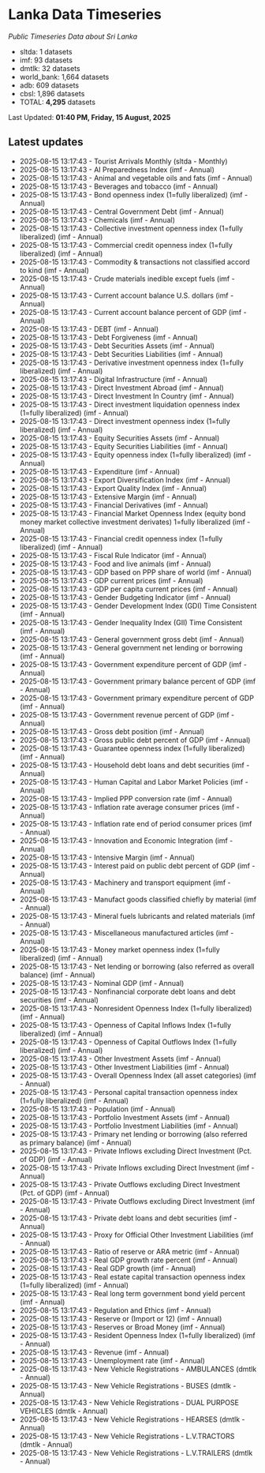# Lanka Data Timeseries
*Public Timeseries Data about Sri Lanka*

* sltda: 1 datasets
* imf: 93 datasets
* dmtlk: 32 datasets
* world_bank: 1,664 datasets
* adb: 609 datasets
* cbsl: 1,896 datasets
* TOTAL: **4,295** datasets

Last Updated: **01:40 PM, Friday, 15 August, 2025**

## Latest updates

* 2025-08-15 13:17:43 - Tourist Arrivals Monthly (sltda - Monthly)
* 2025-08-15 13:17:43 - AI Preparedness Index (imf - Annual)
* 2025-08-15 13:17:43 - Animal and vegetable oils and fats (imf - Annual)
* 2025-08-15 13:17:43 - Beverages and tobacco (imf - Annual)
* 2025-08-15 13:17:43 - Bond openness index (1=fully liberalized) (imf - Annual)
* 2025-08-15 13:17:43 - Central Government Debt (imf - Annual)
* 2025-08-15 13:17:43 - Chemicals (imf - Annual)
* 2025-08-15 13:17:43 - Collective investment openness index (1=fully liberalized) (imf - Annual)
* 2025-08-15 13:17:43 - Commercial credit openness index (1=fully liberalized) (imf - Annual)
* 2025-08-15 13:17:43 - Commodity & transactions not classified accord to kind (imf - Annual)
* 2025-08-15 13:17:43 - Crude materials inedible except fuels (imf - Annual)
* 2025-08-15 13:17:43 - Current account balance U.S. dollars (imf - Annual)
* 2025-08-15 13:17:43 - Current account balance percent of GDP (imf - Annual)
* 2025-08-15 13:17:43 - DEBT (imf - Annual)
* 2025-08-15 13:17:43 - Debt Forgiveness (imf - Annual)
* 2025-08-15 13:17:43 - Debt Securities Assets (imf - Annual)
* 2025-08-15 13:17:43 - Debt Securities Liabilities (imf - Annual)
* 2025-08-15 13:17:43 - Derivative investment openness index (1=fully liberalized) (imf - Annual)
* 2025-08-15 13:17:43 - Digital Infrastructure (imf - Annual)
* 2025-08-15 13:17:43 - Direct Investment Abroad (imf - Annual)
* 2025-08-15 13:17:43 - Direct Investment In Country (imf - Annual)
* 2025-08-15 13:17:43 - Direct investment liquidation openness index (1=fully liberalized) (imf - Annual)
* 2025-08-15 13:17:43 - Direct investment openness index (1=fully liberalized) (imf - Annual)
* 2025-08-15 13:17:43 - Equity Securities Assets (imf - Annual)
* 2025-08-15 13:17:43 - Equity Securities Liabilities (imf - Annual)
* 2025-08-15 13:17:43 - Equity openness index (1=fully liberalized) (imf - Annual)
* 2025-08-15 13:17:43 - Expenditure (imf - Annual)
* 2025-08-15 13:17:43 - Export Diversification Index (imf - Annual)
* 2025-08-15 13:17:43 - Export Quality Index (imf - Annual)
* 2025-08-15 13:17:43 - Extensive Margin (imf - Annual)
* 2025-08-15 13:17:43 - Financial Derivatives (imf - Annual)
* 2025-08-15 13:17:43 - Financial Market Openness Index (equity bond money market collective investment derivates) 1=fully liberalized (imf - Annual)
* 2025-08-15 13:17:43 - Financial credit openness index (1=fully liberalized) (imf - Annual)
* 2025-08-15 13:17:43 - Fiscal Rule Indicator (imf - Annual)
* 2025-08-15 13:17:43 - Food and live animals (imf - Annual)
* 2025-08-15 13:17:43 - GDP based on PPP share of world (imf - Annual)
* 2025-08-15 13:17:43 - GDP current prices (imf - Annual)
* 2025-08-15 13:17:43 - GDP per capita current prices (imf - Annual)
* 2025-08-15 13:17:43 - Gender Budgeting Indicator (imf - Annual)
* 2025-08-15 13:17:43 - Gender Development Index (GDI) Time Consistent (imf - Annual)
* 2025-08-15 13:17:43 - Gender Inequality Index (GII) Time Consistent (imf - Annual)
* 2025-08-15 13:17:43 - General government gross debt (imf - Annual)
* 2025-08-15 13:17:43 - General government net lending or borrowing (imf - Annual)
* 2025-08-15 13:17:43 - Government expenditure percent of GDP (imf - Annual)
* 2025-08-15 13:17:43 - Government primary balance percent of GDP (imf - Annual)
* 2025-08-15 13:17:43 - Government primary expenditure percent of GDP (imf - Annual)
* 2025-08-15 13:17:43 - Government revenue percent of GDP (imf - Annual)
* 2025-08-15 13:17:43 - Gross debt position (imf - Annual)
* 2025-08-15 13:17:43 - Gross public debt percent of GDP (imf - Annual)
* 2025-08-15 13:17:43 - Guarantee openness index (1=fully liberalized) (imf - Annual)
* 2025-08-15 13:17:43 - Household debt loans and debt securities (imf - Annual)
* 2025-08-15 13:17:43 - Human Capital and Labor Market Policies (imf - Annual)
* 2025-08-15 13:17:43 - Implied PPP conversion rate (imf - Annual)
* 2025-08-15 13:17:43 - Inflation rate average consumer prices (imf - Annual)
* 2025-08-15 13:17:43 - Inflation rate end of period consumer prices (imf - Annual)
* 2025-08-15 13:17:43 - Innovation and Economic Integration (imf - Annual)
* 2025-08-15 13:17:43 - Intensive Margin (imf - Annual)
* 2025-08-15 13:17:43 - Interest paid on public debt percent of GDP (imf - Annual)
* 2025-08-15 13:17:43 - Machinery and transport equipment (imf - Annual)
* 2025-08-15 13:17:43 - Manufact goods classified chiefly by material (imf - Annual)
* 2025-08-15 13:17:43 - Mineral fuels lubricants and related materials (imf - Annual)
* 2025-08-15 13:17:43 - Miscellaneous manufactured articles (imf - Annual)
* 2025-08-15 13:17:43 - Money market openness index (1=fully liberalized) (imf - Annual)
* 2025-08-15 13:17:43 - Net lending or borrowing (also referred as overall balance) (imf - Annual)
* 2025-08-15 13:17:43 - Nominal GDP (imf - Annual)
* 2025-08-15 13:17:43 - Nonfinancial corporate debt loans and debt securities (imf - Annual)
* 2025-08-15 13:17:43 - Nonresident Openness Index (1=fully liberalized) (imf - Annual)
* 2025-08-15 13:17:43 - Openness of Capital Inflows Index (1=fully liberalized) (imf - Annual)
* 2025-08-15 13:17:43 - Openness of Capital Outflows Index (1=fully liberalized) (imf - Annual)
* 2025-08-15 13:17:43 - Other Investment Assets (imf - Annual)
* 2025-08-15 13:17:43 - Other Investment Liabilities (imf - Annual)
* 2025-08-15 13:17:43 - Overall Openness Index (all asset categories) (imf - Annual)
* 2025-08-15 13:17:43 - Personal capital transaction openness index (1=fully liberalized) (imf - Annual)
* 2025-08-15 13:17:43 - Population (imf - Annual)
* 2025-08-15 13:17:43 - Portfolio Investment Assets (imf - Annual)
* 2025-08-15 13:17:43 - Portfolio Investment Liabilities (imf - Annual)
* 2025-08-15 13:17:43 - Primary net lending or borrowing (also referred as primary balance) (imf - Annual)
* 2025-08-15 13:17:43 - Private Inflows excluding Direct Investment (Pct. of GDP) (imf - Annual)
* 2025-08-15 13:17:43 - Private Inflows excluding Direct Investment (imf - Annual)
* 2025-08-15 13:17:43 - Private Outflows excluding Direct Investment (Pct. of GDP) (imf - Annual)
* 2025-08-15 13:17:43 - Private Outflows excluding Direct Investment (imf - Annual)
* 2025-08-15 13:17:43 - Private debt loans and debt securities (imf - Annual)
* 2025-08-15 13:17:43 - Proxy for Official Other Investment Liabilities (imf - Annual)
* 2025-08-15 13:17:43 - Ratio of reserve or ARA metric (imf - Annual)
* 2025-08-15 13:17:43 - Real GDP growth rate percent (imf - Annual)
* 2025-08-15 13:17:43 - Real GDP growth (imf - Annual)
* 2025-08-15 13:17:43 - Real estate capital transaction openness index (1=fully liberalized) (imf - Annual)
* 2025-08-15 13:17:43 - Real long term government bond yield percent (imf - Annual)
* 2025-08-15 13:17:43 - Regulation and Ethics (imf - Annual)
* 2025-08-15 13:17:43 - Reserve or (Import or 12) (imf - Annual)
* 2025-08-15 13:17:43 - Reserves or Broad Money (imf - Annual)
* 2025-08-15 13:17:43 - Resident Openness Index (1=fully liberalized) (imf - Annual)
* 2025-08-15 13:17:43 - Revenue (imf - Annual)
* 2025-08-15 13:17:43 - Unemployment rate (imf - Annual)
* 2025-08-15 13:17:43 - New Vehicle Registrations - AMBULANCES (dmtlk - Annual)
* 2025-08-15 13:17:43 - New Vehicle Registrations - BUSES (dmtlk - Annual)
* 2025-08-15 13:17:43 - New Vehicle Registrations - DUAL PURPOSE VEHICLES (dmtlk - Annual)
* 2025-08-15 13:17:43 - New Vehicle Registrations - HEARSES (dmtlk - Annual)
* 2025-08-15 13:17:43 - New Vehicle Registrations - L.V.TRACTORS (dmtlk - Annual)
* 2025-08-15 13:17:43 - New Vehicle Registrations - L.V.TRAILERS (dmtlk - Annual)